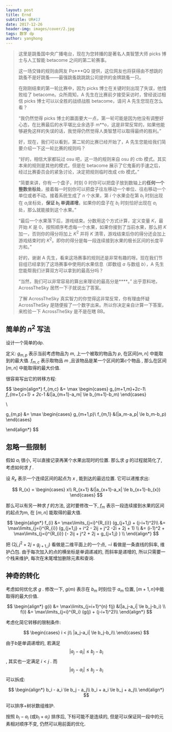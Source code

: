 ```yaml
---
layout: post
title: Ernd
subtitle: UR#13
date: 2017-12-26
header-img: images/cover/2.jpg
tags: 数学 dp
author: yanghong
---
```


>   这里是跳蚤国中央广播电台，现在为您转播的是著名人类智慧大师 picks 博士与人工智能 betacome 之间的第二轮赛事。
>
>   这一场交锋的规则由网友 Po***QQ 提供，这位网友也将获得由不想跳的跳蚤不是好跳蚤——最强跳蚤跳跳跳公司提供的金牌跳蚤一只。
>
>   在刚刚结束的第一轮比赛中，因为 picks 博士在关键时刻出现了失误，他惜败给了 betacome。众所周知，A 先生在比赛前夕接受采访时，曾经说过相信 picks 博士可以以全胜的战绩战胜 betacome，请问 A 先生您现在怎么看？
>
>   “我仍然觉得 picks 博士的赢面要大一点，第一轮可能是因为他没有调整好心态，在比赛最后的水平堪比业余选手 m**o，这是非常反常的，如果他能够避免这样的失误的话，我觉得仍然觉得人类智慧可以取得最终的胜利。”
>
>   好，现在，我们可以看到，第二轮的比赛已经开始了，A 先生您能给我们简要介绍一下这一轮比赛的规则吗？
>
>   “好的，相信大家都玩过 osu 吧，这一场的规则来自 osu 的 ctb 模式。其实本来的规则是其他的模式，但是在 betacome 展示了它鬼畜的手速之后，经过比赛委员会的紧急讨论，决定把规则临时改成 ctb 模式。”
>
>   “简要来讲，你有一个盘子，时刻 $0$ 时你可以把盘子放到数轴上的**任何一个整数坐标处**，接着每一时刻你可以把盘子往左移动一个单位、往右移动一个单位或者不动。接着系统生成了 $n$ 个水果，第 $i$ 个水果会在第 $b_i$ 时刻出现在 $a_i$坐标处，**保证 $b_i$ 单调递增**。如果你的盘子在 $b_i$ 时刻恰好出现在 $a_i$ 处，那么就能接到这个水果。”
>
>   “最后一个水果落下后，游戏结束。分数用这个方式计算，定义变量 $K$，最开始 $K$ 是 $0$，按照顺序考虑每一个水果，如果你接到了当前水果，那么把 $K$ 加一，否则你的得分将加上 $K^2$ 并将 $K$ 清零，游戏结束后你的得分还会加上游戏结束时的 $K^2$。即你的得分是每一段连续接到水果的极长区间的长度平方和。”
>
>   好的，谢谢 A 先生，看来这场赛事的规则还是非常有趣的呀。现在我们节目组已经拿到了这场赛事中使用的水果信息（即数组 $a$ 与数组 $b$），A 先生您能帮我们计算双方可以拿到的最高分吗？
>
>   “当然，我们可以非常容易的算出来理论的最高分是****。” 出乎意料地，AcrossTheSky 居然一下子就说出了答案。
>
>   了解 AcrossTheSky 真实智力的你觉得这非常反常，你有理由怀疑 AcrossTheSky 是随便报了一个数字出来。所以你决定亲自计算一下答案，来检验一下 AcrossTheSky 是不是在瞎 BB。


## 简单的 $n^2$ 写法

设计一个简单的dp. 

定义: $g_{m,p}$ 表示当前考虑物品为 $m$, 上一个被取的物品为 $p$, 在区间$[m,n]$ 中能取到的最大值. $f_{m,c}$ 表示取物品 $m$ ,且该物品是某一个区间的第$c$个物品 , 那么在区间$[m,n]$ 中能取得的最大价值. 

很容易写出它的转移方程:

$$
\begin{align*}
f_{m,c} &= \max
	\begin{cases}
		g_{m+1,m}+2*c-1\\
		f_{m+1,c+1} + 2*c-1 &(|a_{m+1}-a_m| \le b_{m+1}-b_m)
	\end{cases}

\\

g_{m,p} &= \max 
	\begin{cases}
		g_{m+1,p}\\
		f_{m,1} &(|a_m-a_p| \le b_m-b_p)
	\end{cases}

\end{align*}
$$

## 忽略一些限制

假如 $a_i$ 很小, 可以直接记录再某个水果出现时的位置. 那么求 $g$ 的过程就简化了, 考虑如何求 $f$ . 

设 $R_{x}$ 表示一个连续区间的起点为 $x$ ,  能到达的最远位置. 它可以递推求出:

$$
R_{x} = 
\begin{cases}
x\\
R_{x+1} &(|a_{x+1}-a_x| \le b_{x+1}-b_{x})
\end{cases}
$$

那么可以有另一种求 $f$ 的方法, 这时要修改一下, $f_{m}$ 表示一段连续接到水果的区间的起点为m, 在 $[m,n]$ 能取得的最大值. 

$$
\begin{align*}
f_{i} 
&= \max\limits_{j=i}^{R_{i}} (g_{j+1,j} + (j-i+1)^2)\\
&= \max\limits_{j=i}^{R_{i}} (g_{j+1,j} + i^2 - 2ij + j^2 -2i + 2j + 1) \\
&= (i-1)^2 + \max\limits_{j=i}^{R_{i}} (- 2ij + j^2 + 2j + g_{j+1,j} ) \\
\end{align*}
$$

把 $(2j, j^2 + 2j + g_{j+1,j} )$ 看做是二维平面上的一个点, $-i$ 看做是一条直线的斜率, 维护凸包. 由于每次加入的点的横坐标是单调递减的, 而斜率是递增的, 所以只需要一个栈来维护, 每次在末尾增加删除元素和查询. 


## 神奇的转化

考虑如何优化求 $g$ . 修改一下, $g(m)$ 表示在 $b_m$ 时刻位于 $a_m$ 位置, $[m+1,n]$中能取得的最大价值. 

$$
\begin{align*}
g(i) &= \max\limits_{j=i+1}^{n} f(j) &(|a_j-a_i| \le b_j-b_i) \\
f(i) &= \max\limits_{j=i}^{R_i} (g(j) + (j-i+1)^2)\\
\end{align*}
$$

考虑化简它转移的限制条件:

$$
\begin{cases}
i < j\\
|a_j-a_i| \le b_j-b_i\\
\end{cases}
$$

由于$b$是单调递增的, 若满足 $$| a_j - a_i | \le b_j - b_i$$ , 其实也一定满足 $i<j$ . 而 $$| a_j - a_i | \le b_j - b_i$$ 可以拆成:

$$
\begin{align*}
b_i - a_i \le b_j - a_j\\
b_i + a_i \le b_j + a_j\\
\end{align*}
$$

可以排序+树状数组维护. 

按照 $b_i - a_i$ (或$b_i+a_i$) 排序后, 下标可能不是连续的, 但是可以保证同一段中的元素相对顺序不变, 仍然可以用前面的优化. 

